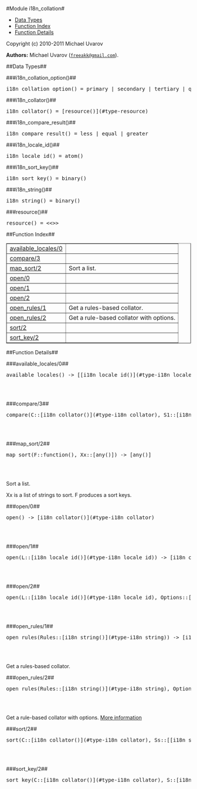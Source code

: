 

#Module i18n_collation#
* [Data Types](#types)
* [Function Index](#index)
* [Function Details](#functions)






Copyright (c) 2010-2011 Michael Uvarov

__Authors:__ Michael Uvarov ([`freeakk@gmail.com`](mailto:freeakk@gmail.com)).
<a name="types"></a>

##Data Types##




###<a name="type-i18n_collation_option">i18n_collation_option()</a>##



<pre>i18n_collation_option() = primary | secondary | tertiary | quantiary | identical | shifted | non_ignorable | lower_first | upper_first | numeric | french_accents | hiragana | normalization</pre>



###<a name="type-i18n_collator">i18n_collator()</a>##



<pre>i18n_collator() = [resource()](#type-resource)</pre>



###<a name="type-i18n_compare_result">i18n_compare_result()</a>##



<pre>i18n_compare_result() = less | equal | greater</pre>



###<a name="type-i18n_locale_id">i18n_locale_id()</a>##



<pre>i18n_locale_id() = atom()</pre>



###<a name="type-i18n_sort_key">i18n_sort_key()</a>##



<pre>i18n_sort_key() = binary()</pre>



###<a name="type-i18n_string">i18n_string()</a>##



<pre>i18n_string() = binary()</pre>



###<a name="type-resource">resource()</a>##



<pre>resource() = &lt;&lt;&gt;&gt;</pre>
<a name="index"></a>

##Function Index##


<table width="100%" border="1" cellspacing="0" cellpadding="2" summary="function index"><tr><td valign="top"><a href="#available_locales-0">available_locales/0</a></td><td></td></tr><tr><td valign="top"><a href="#compare-3">compare/3</a></td><td></td></tr><tr><td valign="top"><a href="#map_sort-2">map_sort/2</a></td><td>Sort a list.</td></tr><tr><td valign="top"><a href="#open-0">open/0</a></td><td></td></tr><tr><td valign="top"><a href="#open-1">open/1</a></td><td></td></tr><tr><td valign="top"><a href="#open-2">open/2</a></td><td></td></tr><tr><td valign="top"><a href="#open_rules-1">open_rules/1</a></td><td>Get a rules-based collator.</td></tr><tr><td valign="top"><a href="#open_rules-2">open_rules/2</a></td><td>Get a rule-based collator with options.</td></tr><tr><td valign="top"><a href="#sort-2">sort/2</a></td><td></td></tr><tr><td valign="top"><a href="#sort_key-2">sort_key/2</a></td><td></td></tr></table>


<a name="functions"></a>

##Function Details##

<a name="available_locales-0"></a>

###available_locales/0##




<pre>available_locales() -&gt; [[i18n_locale_id()](#type-i18n_locale_id)]</pre>
<br></br>


<a name="compare-3"></a>

###compare/3##




<pre>compare(C::[i18n_collator()](#type-i18n_collator), S1::[i18n_string()](#type-i18n_string), S2::[i18n_string()](#type-i18n_string)) -&gt; [i18n_compare_result()](#type-i18n_compare_result)</pre>
<br></br>


<a name="map_sort-2"></a>

###map_sort/2##




<pre>map_sort(F::function(), Xx::[any()]) -&gt; [any()]</pre>
<br></br>






Sort a list.

Xx is a list of strings to sort.
F produces a sort keys.<a name="open-0"></a>

###open/0##




<pre>open() -&gt; [i18n_collator()](#type-i18n_collator)</pre>
<br></br>


<a name="open-1"></a>

###open/1##




<pre>open(L::[i18n_locale_id()](#type-i18n_locale_id)) -&gt; [i18n_collator()](#type-i18n_collator)</pre>
<br></br>


<a name="open-2"></a>

###open/2##




<pre>open(L::[i18n_locale_id()](#type-i18n_locale_id), Options::[[i18n_collation_option()](#type-i18n_collation_option)]) -&gt; [i18n_collator()](#type-i18n_collator)</pre>
<br></br>


<a name="open_rules-1"></a>

###open_rules/1##




<pre>open_rules(Rules::[i18n_string()](#type-i18n_string)) -&gt; [i18n_collator()](#type-i18n_collator)</pre>
<br></br>




Get a rules-based collator.<a name="open_rules-2"></a>

###open_rules/2##




<pre>open_rules(Rules::[i18n_string()](#type-i18n_string), Options::[[i18n_collation_option()](#type-i18n_collation_option)]) -&gt; [i18n_collator()](#type-i18n_collator)</pre>
<br></br>




Get a rule-based collator with options.
[More information](http://userguide.icu-project.org/collation/customization)<a name="sort-2"></a>

###sort/2##




<pre>sort(C::[i18n_collator()](#type-i18n_collator), Ss::[[i18n_string()](#type-i18n_string)]) -&gt; [[i18n_string()](#type-i18n_string)]</pre>
<br></br>


<a name="sort_key-2"></a>

###sort_key/2##




<pre>sort_key(C::[i18n_collator()](#type-i18n_collator), S::[i18n_string()](#type-i18n_string)) -&gt; [i18n_sort_key()](#type-i18n_sort_key)</pre>
<br></br>


